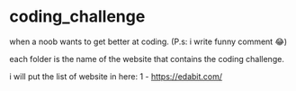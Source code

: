 # coding_challenge
when a noob wants to get better at coding. (P.s: i write funny comment 😂)

each folder is the name of the website that contains the coding challenge. 

i will put the list of website in here:
1 - https://edabit.com/

